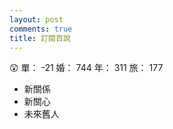 ```yaml
---
layout: post
comments: true
title: 訂閱百說
---
```


:astonished: 單： -21 婚： 744 年： 311 旅： 177

- 新關係
- 新關心
- 未來舊人


